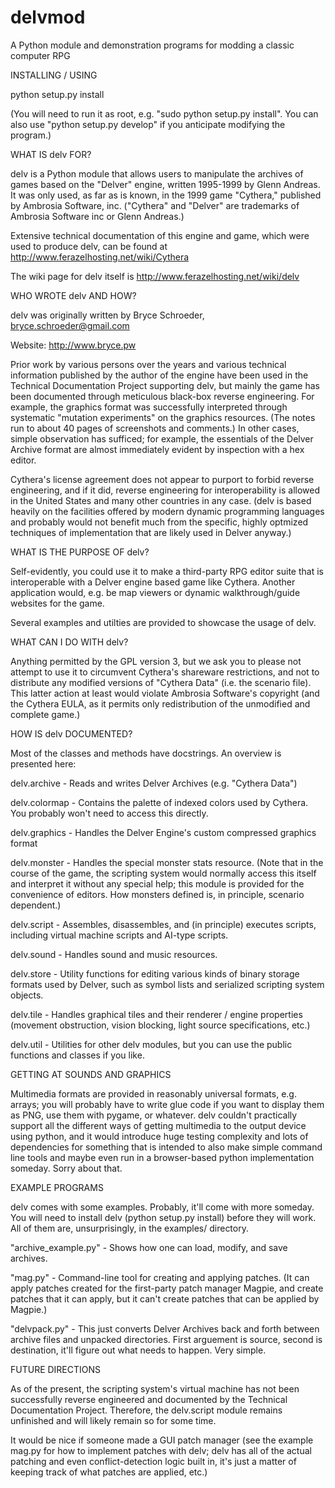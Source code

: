# delvmod
A Python module and demonstration programs for modding a classic computer RPG


INSTALLING / USING

python setup.py install

(You will need to run it as root, e.g. "sudo python setup.py install". You can
also use "python setup.py develop" if you anticipate modifying the program.)

WHAT IS delv FOR?

delv is a Python module that allows users to manipulate the archives of games
based on the "Delver" engine, written 1995-1999 by Glenn Andreas. It was only
used, as far as is known, in the 1999 game "Cythera," published by Ambrosia
Software, inc. ("Cythera" and "Delver" are trademarks of Ambrosia Software inc 
or Glenn Andreas.)

Extensive technical documentation of this engine and game, which were used to
produce delv, can be found at http://www.ferazelhosting.net/wiki/Cythera

The wiki page for delv itself is http://www.ferazelhosting.net/wiki/delv


WHO WROTE delv AND HOW?

delv was originally written by Bryce Schroeder, bryce.schroeder@gmail.com

Website: http://www.bryce.pw

Prior work by various persons over the years and various technical information
published by the author of the engine have been used in the Technical 
Documentation Project supporting delv, but mainly the game has been documented
through meticulous black-box reverse engineering. For example, the graphics
format was successfully interpreted through systematic "mutation experiments"
on the graphics resources. (The notes run to about 40 pages of screenshots and
comments.) In other cases, simple observation has sufficed; for example, the
essentials of the Delver Archive format are almost immediately evident by 
inspection with a hex editor.

Cythera's license agreement does not appear to purport to forbid reverse 
engineering, and if it did, reverse engineering for interoperability is 
allowed in the United States and many other countries in any case. (delv is 
based heavily on the facilities offered by modern dynamic programming languages
and probably would not benefit much from the specific, highly optmized 
techniques of implementation that are likely used in Delver anyway.)


WHAT IS THE PURPOSE OF delv?

Self-evidently, you could use it to make a third-party RPG editor suite that is
interoperable with a Delver engine based game like Cythera. Another application
would, e.g. be map viewers or dynamic walkthrough/guide websites for the game.

Several examples and utilties are provided to showcase the usage of delv.


WHAT CAN I DO WITH delv?

Anything permitted by the GPL version 3, but we ask you to please not attempt 
to use it to circumvent Cythera's shareware restrictions, and not to distribute
any modified versions of "Cythera Data" (i.e. the scenario file). This latter 
action at least would violate Ambrosia Software's copyright (and the Cythera 
EULA, as it permits only redistribution of the unmodified and complete game.)


HOW IS delv DOCUMENTED?

Most of the classes and methods have docstrings. An overview is presented here:

delv.archive - Reads and writes Delver Archives (e.g. "Cythera Data")

delv.colormap - Contains the palette of indexed colors used by Cythera. You 
probably won't need to access this directly.

delv.graphics - Handles the Delver Engine's custom compressed graphics format

delv.monster - Handles the special monster stats resource. (Note that in the
course of the game, the scripting system would normally access this itself
and interpret it without any special help; this module is provided for the 
convenience of editors. How monsters defined is, in principle, scenario
dependent.)

delv.script - Assembles, disassembles, and (in principle) executes scripts,
 including virtual machine scripts and AI-type scripts.

delv.sound - Handles sound and music resources.

delv.store - Utility functions for editing various kinds of binary storage
formats used by Delver, such as symbol lists and serialized scripting system
objects.

delv.tile - Handles graphical tiles and their renderer / engine properties 
(movement obstruction, vision blocking, light source specifications, etc.)

delv.util - Utilities for other delv modules, but you can use the public 
functions and classes if you like. 


GETTING AT SOUNDS AND GRAPHICS

Multimedia formats are provided in reasonably universal formats, e.g. arrays;
you will probably have to write glue code if you want to display them as PNG,
use them with pygame, or whatever. delv couldn't practically support all the
different ways of getting multimedia to the output device using python, and it
would introduce huge testing complexity and lots of dependencies for something
that is intended to also make simple command line tools and maybe even run in
a browser-based python implementation someday. Sorry about that.


EXAMPLE PROGRAMS

delv comes with some examples. Probably, it'll come with more someday. You 
will need to install delv (python setup.py install) before they will work.
All of them are, unsurprisingly, in the examples/ directory.

"archive\_example.py" - Shows how one can load, modify, and save archives.

"mag.py" - Command-line tool for creating and applying patches. (It can apply
patches created for the first-party patch manager Magpie, and create patches
that it can apply, but it can't create patches that can be applied by Magpie.)

"delvpack.py" - This just converts Delver Archives back and forth between
archive files and unpacked directories. First arguement is source, second is 
destination, it'll figure out what needs to happen. Very simple.

FUTURE DIRECTIONS

As of the present, the scripting system's virtual machine has not been 
successfully reverse engineered and documented by the Technical Documentation 
Project. Therefore, the delv.script module remains unfinished and will likely 
remain so for some time. 

It would be nice if someone made a GUI patch manager (see the example mag.py
for how to implement patches with delv; delv has all of the actual patching
and even conflict-detection logic built in, it's just a matter of keeping
track of what patches are applied, etc.) 
